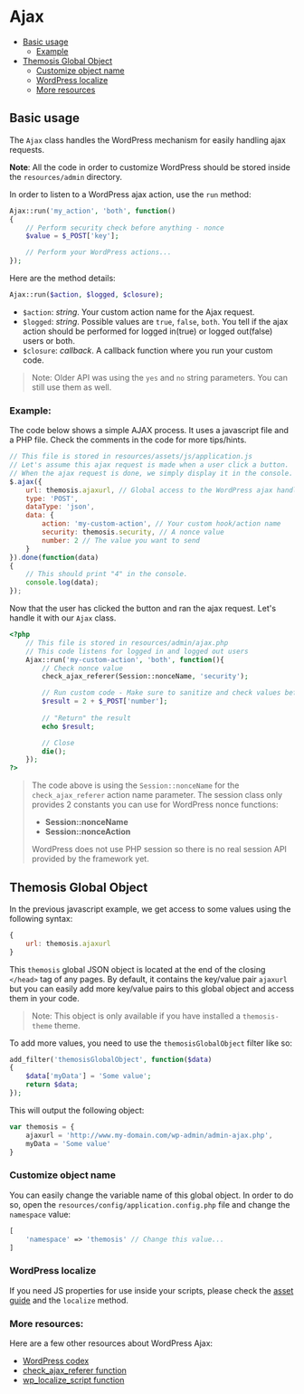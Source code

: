 Ajax
====

- [Basic usage](#basic-usage)
	- [Example](#example)
- [Themosis Global Object](#themosis-global-object)
	- [Customize object name](#customize-object-name)
	- [WordPress localize](#wordpress-localize)
	- [More resources](#more-resources)

Basic usage
-----------

The `Ajax` class handles the WordPress mechanism for easily handling ajax requests.

**Note**: All the code in order to customize WordPress should be stored inside the `resources/admin` directory.

In order to listen to a WordPress ajax action, use the `run` method:

```php
Ajax::run('my_action', 'both', function()
{	
    // Perform security check before anything - nonce
    $value = $_POST['key'];

    // Perform your WordPress actions...
});
```

Here are the method details:
```php
Ajax::run($action, $logged, $closure);
```

* `$action`: _string_. Your custom action name for the Ajax request.
* `$logged`: _string_. Possible values are `true`, `false`, `both`. You tell if the ajax action should be performed for logged in(true) or logged out(false) users or both.
* `$closure`: _callback_. A callback function where you run your custom code.

> Note: Older API was using the `yes` and `no` string parameters. You can still use them as well.

### Example:

The code below shows a simple AJAX process. It uses a javascript file and a PHP file. Check the comments in the code for more tips/hints.

```js
// This file is stored in resources/assets/js/application.js
// Let's assume this ajax request is made when a user click a button.
// When the ajax request is done, we simply display it in the console.
$.ajax({
    url: themosis.ajaxurl, // Global access to the WordPress ajax handler file
    type: 'POST',
    dataType: 'json',
    data: {
        action: 'my-custom-action', // Your custom hook/action name
        security: themosis.security, // A nonce value
        number: 2 // The value you want to send
    }
}).done(function(data)
{	
    // This should print "4" in the console.
    console.log(data);
});
```

Now that the user has clicked the button and ran the ajax request. Let's handle it with our `Ajax` class.

```php
<?php
    // This file is stored in resources/admin/ajax.php
    // This code listens for logged in and logged out users
    Ajax::run('my-custom-action', 'both', function(){	
        // Check nonce value
        check_ajax_referer(Session::nonceName, 'security');

        // Run custom code - Make sure to sanitize and check values before
        $result = 2 + $_POST['number'];
		
        // "Return" the result
        echo $result;

        // Close
        die();
    });
?>
```
> The code above is using the `Session::nonceName` for the `check_ajax_referer` action name parameter. The session class only provides 2 constants you can use for WordPress nonce functions:
> 
> - **Session::nonceName**
> - **Session::nonceAction**
> 
> WordPress does not use PHP session so there is no real session API provided by the framework yet.

Themosis Global Object
----------------------

In the previous javascript example, we get access to some values using the following syntax:

```js
{
    url: themosis.ajaxurl
}
```

This `themosis` global JSON object is located at the end of the closing `</head>` tag of any pages. By default, it contains the key/value pair `ajaxurl` but you can easily add more key/value pairs to this global object and access them in your code.

> Note: This object is only available if you have installed a `themosis-theme` theme.

To add more values, you need to use the `themosisGlobalObject` filter like so:

```php
add_filter('themosisGlobalObject', function($data)
{
    $data['myData'] = 'Some value';
    return $data;
});
```

This will output the following object:

```js
var themosis = {
    ajaxurl = 'http://www.my-domain.com/wp-admin/admin-ajax.php',
    myData = 'Some value'
}
```

### Customize object name

You can easily change the variable name of this global object. In order to do so, open the `resources/config/application.config.php` file and change the `namespace` value:

```php
[
    'namespace' => 'themosis' // Change this value...
]
```

### WordPress localize

If you need JS properties for use inside your scripts, please check the [asset guide](http://framework.themosis.com/docs/asset/) and the `localize` method.

### More resources:

Here are a few other resources about WordPress Ajax:

* [WordPress codex](http://codex.wordpress.org/AJAX)
* [check\_ajax\_referer function](https://codex.wordpress.org/Function_Reference/check_ajax_referer)
* [wp\_localize\_script function](http://codex.wordpress.org/Function_Reference/wp_localize_script)